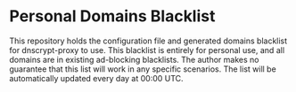# Personal Domains Blacklist

This repository holds the configuration file and generated domains blacklist for dnscrypt-proxy to use. This blacklist is entirely for personal use, and all domains are in existing ad-blocking blacklists. The author makes no guarantee that this list will work in any specific scenarios. The list will be automatically updated every day at 00:00 UTC. 